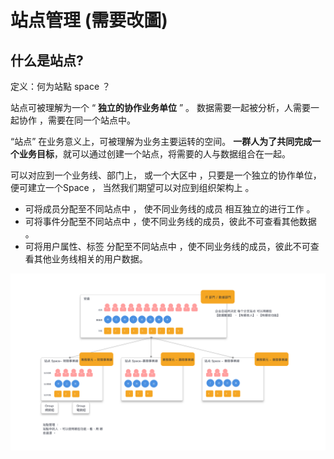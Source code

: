 # 站点管理 \(需要改圖\)

## 什么是站点?

定义：何为站點 space ？

站点可被理解为一个 “ **独立的协作业务单位** ” 。 数据需要一起被分析，人需要一起协作 ，需要在同一个站点中。

“站点” 在业务意义上，可被理解为业务主要运转的空间。 **一群人为了共同完成一个业务目标**，就可以通过创建一个站点，将需要的人与数据组合在一起。

可以对应到一个业务线、部门上， 或一个大区中 ，只要是一个独立的协作单位，便可建立一个Space ， 当然我们期望可以对应到组织架构上 。



* 可将成员分配至不同站点中 ， 使不同业务线的成员 相互独立的进行工作 。
* 可将事件分配至不同站点中 ，使不同业务线的成员，彼此不可查看其他数据 。
* 可将用户属性、标签 分配至不同站点中 ，使不同业务线的成员，彼此不可查看其他业务线相关的用户数据。

![](../../../.gitbook/assets/1211.png)

#### 



